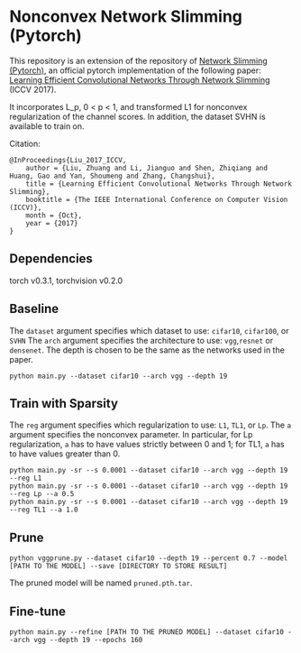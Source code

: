 # Nonconvex Network Slimming (Pytorch)

This repository is an extension of the repository of [Network Slimming (Pytorch)](https://github.com/Eric-mingjie/network-slimming), an official pytorch implementation of the following paper:
[Learning Efficient Convolutional Networks Through Network Slimming](http://openaccess.thecvf.com/content_iccv_2017/html/Liu_Learning_Efficient_Convolutional_ICCV_2017_paper.html) (ICCV 2017).  

It incorporates L_p, 0 < p < 1, and transformed L1 for nonconvex regularization of the channel scores. In addition, the dataset SVHN is available to train on. 

Citation:
```
@InProceedings{Liu_2017_ICCV,
    author = {Liu, Zhuang and Li, Jianguo and Shen, Zhiqiang and Huang, Gao and Yan, Shoumeng and Zhang, Changshui},
    title = {Learning Efficient Convolutional Networks Through Network Slimming},
    booktitle = {The IEEE International Conference on Computer Vision (ICCV)},
    month = {Oct},
    year = {2017}
}
```


## Dependencies
torch v0.3.1, torchvision v0.2.0

## Baseline 

The `dataset` argument specifies which dataset to use: `cifar10`, `cifar100`, or `SVHN` The `arch` argument specifies the architecture to use: `vgg`,`resnet` or
`densenet`. The depth is chosen to be the same as the networks used in the paper.
```shell
python main.py --dataset cifar10 --arch vgg --depth 19
```

## Train with Sparsity

The `reg` argument specifies which regularization to use: `L1`, `TL1`, or `Lp`. The `a` argument specifies the nonconvex parameter. In particular, for Lp regularization, `a` has to have values strictly between 0 and 1; for TL1, `a` has to have values greater than 0.
```shell
python main.py -sr --s 0.0001 --dataset cifar10 --arch vgg --depth 19 --reg L1
python main.py -sr --s 0.0001 --dataset cifar10 --arch vgg --depth 19 --reg Lp --a 0.5
python main.py -sr --s 0.0001 --dataset cifar10 --arch vgg --depth 19 --reg TL1 --a 1.0
```

## Prune

```shell
python vggprune.py --dataset cifar10 --depth 19 --percent 0.7 --model [PATH TO THE MODEL] --save [DIRECTORY TO STORE RESULT]
```
The pruned model will be named `pruned.pth.tar`.

## Fine-tune

```shell
python main.py --refine [PATH TO THE PRUNED MODEL] --dataset cifar10 --arch vgg --depth 19 --epochs 160
```
